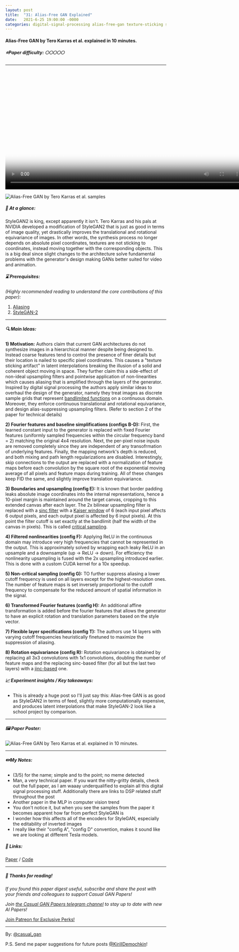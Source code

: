 ```yaml
---
layout: post
title:  "31: Alias-Free GAN Explained"
date:   2021-6-25 19:00:00 -0000
categories: digital-signal-processing alias-free-gan texture-sticking styleGAN2 latent-interpolation
---
```

  
#### Alias-Free GAN by Tero Karras  et al. explained in 10 minutes.

##### ⭐️Paper difficulty: 🌕🌕🌕🌕🌕

***

<video controls loop width="750" autoplay poster="/assets/images/alias_free_poster.png" style="margin-left:auto;margin-right:auto;display:block">

    <source src="/assets/images/aliasfree_teaser.webm">

    Sorry, your browser doesn't support embedded videos.

</video>

![Alias-Free GAN by Tero Karras et al. samples](/assets/images/aliasfree_teaser.png "Alias-Free GAN by Tero Karras")

##### 🎯 At a glance:

StyleGAN2 is king, except apparently it isn't. Tero Karras and his pals at NVIDIA developed a modification of StyleGAN2 that is just as good in terms of image quality, yet drastically improves the translational and rotational equivariance of images. In other words, the synthesis process no longer depends on absolute pixel coordinates, textures are not sticking to coordinates, instead moving together with the corresponding objects. This is a big deal since slight changes to the architecture solve fundamental problems with the generator's design making GANs better suited for video and animation.

##### ⌛️ Prerequisites:

*(Highly recommended reading to understand the core contributions of this paper):*
1. [Aliasing](https://en.wikipedia.org/wiki/Aliasing)
2. [StyleGAN-2](https://github.com/NVlabs/stylegan2-ada-pytorch)

***

##### 🔍 Main Ideas:

**1) Motivation:**
Authors claim that current GAN architectures do not synthesize images in a hierarchical manner despite being designed to. Instead coarse features tend to control the presence of finer details but their location is nailed to specific pixel coordinates. This causes a "texture sticking artifact" in latent interpolations breaking the illusion of a solid and coherent object moving in space. They further claim this a side-effect of non-ideal upsampling filters and pointwise application of non-linearities which causes aliasing that is amplified through the layers of the generator. Inspired by digital signal processing the authors apply similar ideas to overhaul the design of the generator, namely they treat images as discrete sample grids that represent [bandlimited functions](https://en.wikipedia.org/wiki/Bandlimiting) on a continuous domain. Moreover, they enforce continuous translational and rotational equivariance, and design alias-suppressing upsampling filters. (Refer to section 2 of the paper for technical details)

**2) Fourier features and baseline simplifications (configs B-D):**
First, the learned constant input to the generator is replaced with fixed Fourier features (uniformly sampled frequencies within the circular frequency band = 2) matching the original 4x4 resolution. Next, the per-pixel noise inputs are removed completely since they are independent of any transofrmation of underlying features. Finally, the mapping network's depth is reduced, and both mixing and path length regularizations are disabled. Interestingly, skip connections to the output are replaced with a normalization of feature maps before each convolution by the square root of the exponential moving average of all pixels and feature maps during training. All of these changes keep FID the same, and slightly improve translation equivariance.

**3) Boundaries and upsampling (config E):**
It is known that border padding leaks absolute image coordinates into the internal representations, hence a 10-pixel margin is maintained around the target canvas, cropping to this extended canvas after each layer. The 2x bilinear upsampling filter is replaced with a [sinc filter](https://en.wikipedia.org/wiki/Sinc_filter) with a [Kaiser window](https://en.wikipedia.org/wiki/Kaiser_window) of 6 (each input pixel affects 6 output pixels, and each output pixel is affected by 6 input pixels). At this point the filter cutoff is set exactly at the bandlimit (half the width of the canvas in pixels). This is called [critical sampling](https://en.wikipedia.org/wiki/Nyquist%E2%80%93Shannon_sampling_theorem#Critical_frequency).

**4) Filtered nonlinearities (config F):**
Applying ReLU in the continuous domain may introduce very high frequencies that cannot be represented in the output. This is approximately solved by wrapping each leaky ReLU in an upsample and a downsample (up -> ReLU -> down). For efficiency the nonlinearity upsampling is fused with the 2x upsampling introduced earlier. This is done with a custom CUDA kernel for a 10x speedup.

**5) Non-critical sampling (config G):**
TO further suppress aliasing a lower cutoff frequency is used on all layers except for the highest-resolution ones. The number of feature maps is set inversely proportional to the cutoff frequency to compensate for the reduced amount of spatial information in the signal.

**6) Transformed Fourier features (config H):**
An additional affine transformation is added before the fourier features that allows the generator to have an explicit rotation and translation parameters based on the style vector.

**7) Flexible layer specifications (config T):**
The authors use 14 layers with varying cutoff frequencies heuristically finetuned to maximize the suppression of aliasing.

**8) Rotation equivariance (config R):**
Rotation equivariance is obtained by replacing all 3x3 convolutions with 1x1 convolutions, doubling the number of feature maps and the replacing sinc-based filter (for all but the last two layers) with a [jinc-based](https://legacy.imagemagick.org/Usage/filter/#jinc) one.

##### 📈 Experiment insights / Key takeaways:
- This is already a huge post so I'll just say this: Alias-free GAN is as good as StyleGAN2 in terms of feed, slightly more computationally expensive, and produces latent interpolations that make StyleGAN-2 look like a school project by comparison.

***

##### 🖼️ Paper Poster:

![Alias-Free GAN by Tero Karras et al. explained in 10 minutes.](/assets/images/aliasfreegan.png "Alias-Free GAN by Tero Karras Paper Poster")

***

##### ✏️My Notes:
- (3/5) for the name; simple and to the point; no meme detected
- Man, a very technical paper. If you want the nitty-gritty details, check out the full paper, as I am waaay underqualified to explain all this digital signal processing stuff. Additionally there are links to DSP related stuff throughout the post
- Another paper in the MLP in computer vision trend
- You don't notice it, but when you see the samples from the paper it becomes apparent how far from perfect StyleGAN is
- I wonder how this affects all of the encoders for StyleGAN, especially the editability of inverted images
- I really like their "config A", "config D" convention, makes it sound like we are looking at different Tesla models.
##### 🔗 Links:
[Paper](https://arxiv.org/pdf/2101.04061.pdf) / [Code](https://github.com/NVlabs/alias-free-gan)

***

##### 👋 Thanks for reading!
*If you found this paper digest useful, subscribe and share the post with your friends and colleagues to support Casual GAN Papers!*

*Join [the Casual GAN Papers telegram channel](https://t.me/joinchat/KeutnzlvetRkZGZi) to stay up to date with new AI Papers!*

<a href="https://www.patreon.com/bePatron?u=53448948" data-patreon-widget-type="become-patron-button">Join Patreon for Exclusive Perks!</a><script async src="https://c6.patreon.com/becomePatronButton.bundle.js"></script>

***

By: [@casual_gan](https://t.me/joinchat/KeutnzlvetRkZGZi)

P.S. Send me paper suggestions for future posts
[@KirillDemochkin](mailto:kdemochkin@gmail.com)!
